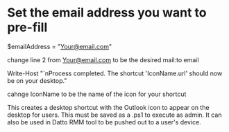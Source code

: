 # Set the email address you want to pre-fill
$emailAddress = "Your@email.com"

change line 2 from Your@email.com to be the desired mail:to email





Write-Host "`nProcess completed. The shortcut 'IconName.url' should now be on your desktop."

cahnge IconName to be the name of the icon for your shortcut



This creates a desktop shortcut with the Outlook icon to appear on the desktop for users. This must be saved as a .ps1 to execute as admin. It can also be used in Datto RMM tool to be
pushed out to a user's device. 

